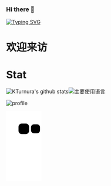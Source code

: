 ### Hi there 👋

[![Typing SVG](https://readme-typing-svg.herokuapp.com?font=Fira+Code&pause=1000&random=false&width=435&lines=%E9%81%87%E4%BA%8B%E4%B8%8D%E5%86%B3%EF%BC%8C%E5%8F%AF%E9%97%AE%E6%98%A5%E9%A3%8E%EF%BC%8C%E6%98%A5%E9%A3%8E%E4%B8%8D%E8%AF%AD%EF%BC%8C%E6%97%A2%E9%9A%8F%E6%9C%AC%E5%BF%83%E3%80%82)](https://git.io/typing-svg)

# 欢迎来访

# Stat

![KTurnura's github stats](https://github-readme-stats.vercel.app/api?username=KTurnura&hide_title=false&hide_border=true&show_icons=true&include_all_commits=true&line_height=20&bg_color=0,EC6C6C,FFD479,FFFC79,73FA79&theme=graywhite&locale=cn)![主要使用语言](https://github-readme-stats.vercel.app/api/top-langs/?username=Kturnura&hide_title=false&hide_border=true&layout=compact&bg_color=0,73FA79,73FDFF,D783FF&theme=graywhite&locale=cn)

![profile](https://github-profile-trophy.vercel.app/?username=Kturnura&theme=algolia&column=8)

![](https://raw.githubusercontent.com/KTurnura/KTurnura/main/assets/github-contribution-grid-snake.svg)



​              
